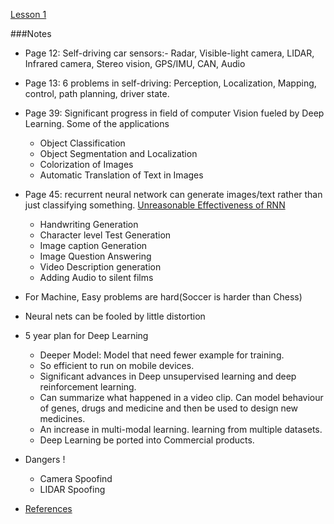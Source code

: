 [Lesson 1](https://www.dropbox.com/s/gmgmnskg4tw6mmx/lecture1.pdf?dl=1)

###Notes
* Page 12: Self-driving car sensors:- Radar, Visible-light camera, LIDAR, Infrared camera, Stereo vision, 
    GPS/IMU, CAN, Audio
* Page 13: 6 problems in self-driving: Perception, Localization, Mapping, control, path planning,
driver state.
* Page 39: Significant progress in field of computer Vision fueled by Deep Learning. Some of the 
  applications 
  * Object Classification 
  * Object Segmentation and Localization 
  * Colorization of Images 
  * Automatic Translation of Text in Images
* Page 45: recurrent neural network can generate images/text rather than just classifying something.
  [Unreasonable Effectiveness of RNN](http://karpathy.github.io/2015/05/21/rnn-effectiveness/)
  * Handwriting Generation
  * Character level Test Generation 
  * Image caption Generation 
  * Image Question Answering 
  * Video Description generation 
  * Adding Audio to silent films 
* For Machine, Easy problems are hard(Soccer is harder than Chess)
* Neural nets can be fooled by little distortion 
* 5 year plan for Deep Learning 
    * Deeper Model: Model that need fewer example for training.
    * So efficient to run on mobile devices.
    * Significant advances in Deep unsupervised learning and deep reinforcement learning.
    * Can summarize what happened in a video clip. Can model behaviour of genes, drugs and 
    medicine and then be used to design new medicines.
    * An increase in multi-modal learning. learning from multiple datasets.
    * Deep Learning be ported into Commercial products.
* Dangers !
    * Camera Spoofind 
    * LIDAR Spoofing 

* [References](https://docs.google.com/spreadsheets/d/1DnfJPZDhrDEB2LTDsqrI4UF-iFtps0LhjjYPBoXJQAc/edit#gid=1966979109) 
    
  
  
  